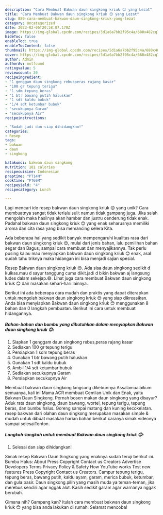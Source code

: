 ```yaml
---
description: "Cara Membuat Bakwan daun singkong kriuk 😊 yang Lezat"
title: "Cara Membuat Bakwan daun singkong kriuk 😊 yang Lezat"
slug: 889-cara-membuat-bakwan-daun-singkong-kriuk-yang-lezat
category: Uncategorized
date: 2023-02-06T20:58:07.170Z
image: https://img-global.cpcdn.com/recipes/5d1a6a7bb2f95c4a/680x482cq70/bakwan-daun-singkong-kriuk-foto-resep-utama.jpg
hideToc: false
enableToc: true
enableTocContent: false
thumbnail: https://img-global.cpcdn.com/recipes/5d1a6a7bb2f95c4a/680x482cq70/bakwan-daun-singkong-kriuk-foto-resep-utama.jpg
cover: https://img-global.cpcdn.com/recipes/5d1a6a7bb2f95c4a/680x482cq70/bakwan-daun-singkong-kriuk-foto-resep-utama.jpg
author: Admin
authorAv: notfound
ratingvalue: 5
reviewcount: 20
recipeingredient:
- "1 genggam daun singkong rebusperas rajang kasar"
- "100 gr tepung terigu"
- "1 sdm tepung beras"
- "1 btr bawang putih haluskan"
- "1 sdt kaldu bubuk"
- "1/4 sdt ketumbar bubuk"
- "secukupnya Garam"
- "secukupnya Air"
recipeinstructions:

- "Sudah jadi dan siap dihidangkan!"
categories:
- Resep
tags:
- bakwan
- daun
- singkong

katakunci: bakwan daun singkong 
nutrition: 181 calories
recipecuisine: Indonesian
preptime: "PT14M"
cooktime: "PT60M"
recipeyield: "4"
recipecategory: Lunch

---
```





Lagi mencari ide resep bakwan daun singkong kriuk 😊 yang unik? Cara membuatnya sangat tidak terlalu sulit namun tidak gampang juga. Jika salah mengolah maka hasilnya akan hambar dan justru cenderung tidak enak. Padahal bakwan daun singkong kriuk 😊 yang enak seharusnya memiliki aroma dan cita rasa yang bisa memancing selera Kita.





Ada beberapa hal yang sedikit banyak mempengaruhi kualitas rasa dari bakwan daun singkong kriuk 😊, mulai dari jenis bahan, lalu pemilihan bahan segar dan Bagus, sampai cara membuat dan menyajikannya. Tak perlu pusing kalau mau menyiapkan bakwan daun singkong kriuk 😊 enak,      asal sudah tahu triknya maka hidangan ini bisa menjadi sajian spesial.














Resep Bakwan daun singkong kriuk 😊. Ada sisa daun singkong sedikit d kulkas.mau d sayur tanggung cuma dikit.jadi d bikin bakwan aj langsung ludes dalam sekejap.😄. Lihat juga cara membuat Bakwan daun singkong kriuk 😊 dan masakan sehari-hari lainnya.






Berikut ini ada beberapa cara mudah dan praktis yang dapat diterapkan untuk mengolah bakwan daun singkong kriuk 😊 yang siap dikreasikan. Anda bisa menyiapkan Bakwan daun singkong kriuk 😊 menggunakan 8 bahan dan 0 langkah pembuatan. Berikut ini cara untuk membuat hidangannya.

<!--inarticleads1-->

##### Bahan-bahan dan bumbu yang dibutuhkan dalam menyiapkan Bakwan daun singkong kriuk 😊:

1. Siapkan 1 genggam daun singkong rebus,peras rajang kasar
1. Sediakan 100 gr tepung terigu
1. Persiapkan 1 sdm tepung beras
1. Gunakan 1 btr bawang putih haluskan
1. Gunakan 1 sdt kaldu bubuk
1. Ambil 1/4 sdt ketumbar bubuk
1. Sediakan secukupnya Garam
1. Persiapkan secukupnya Air


Membuat bakwan daun singkong langsung dikebunnya Assalamualaikum semuanya, kali ini Mama ACR membuat Cemilan Unik dan Enak, yaitu Bakwan Daun Singkong. Pernah bosen makan daun singkong yang disayur? Aduk rata daun singkong, daun bawang, wortel, tepung terigu, tepung beras, dan bumbu halus. Goreng sampai matang dan kuning kecokelatan. resep bakwan dari olahan daun singkong merupakan masakan simple &amp; mudah untuk dibuat masakan harian bahan berikut caranya simak videonya sampai selesaiTonton. 

<!--inarticleads2-->

##### Langkah-langkah untuk membuat Bakwan daun singkong kriuk 😊:


1. Selesai dan siap dihidangkan!

Simak resep Bakwan Daun Singkong yang enaknya sudah teruji berikut ini. Bumbu Halus: About Press Copyright Contact us Creators Advertise Developers Terms Privacy Policy &amp; Safety How YouTube works Test new features Press Copyright Contact us Creators. Campur tepung terigu, tepung beras, bawang putih, kaldu ayam, garam, merica bubuk, ketumbar, dan gula pasir. Daun singkong.pilih yang masih muda ya teman-teman, jika merebus sendiri agar nggak alot. Kasih sedikit garam agar warnanya nggak berubah. 

Gimana nih? Gampang kan? Itulah cara membuat bakwan daun singkong kriuk 😊 yang bisa anda lakukan di rumah. Selamat mencoba!
